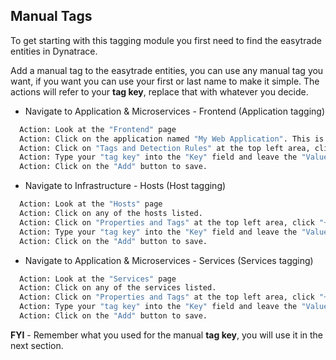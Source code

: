 ## Manual Tags

To get starting with this tagging module you first need to find the easytrade entities in Dynatrace.

Add a manual tag to the easytrade entities, you can use any manual tag you want, if you want you can use your first or last name to make it simple. The actions will refer to your **tag key**, replace that with whatever you decide.

- Navigate to Application & Microservices  - Frontend (Application tagging)

 ```bash
   Action: Look at the "Frontend" page
   Action: Click on the application named "My Web Application". This is your easytrade application
   Action: Click on "Tags and Detection Rules" at the top left area, click "+ Add tag"
   Action: Type your "tag key" into the "Key" field and leave the "Value" field blank
   Action: Click on the "Add" button to save.
   ```

- Navigate to Infrastructure - Hosts (Host tagging)

 ```bash
   Action: Look at the "Hosts" page
   Action: Click on any of the hosts listed.
   Action: Click on "Properties and Tags" at the top left area, click "+ Add tag"
   Action: Type your "tag key" into the "Key" field and leave the "Value" field blank
   Action: Click on the "Add" button to save.
   ```

- Navigate to Application & Microservices  - Services (Services tagging)

 ```bash
   Action: Look at the "Services" page
   Action: Click on any of the services listed.
   Action: Click on "Properties and Tags" at the top left area, click "+ Add tag"
   Action: Type your "tag key" into the "Key" field and leave the "Value" field blank
   Action: Click on the "Add" button to save.
   ```

**FYI** - Remember what you used for the manual **tag key**, you will use it in the next section.


